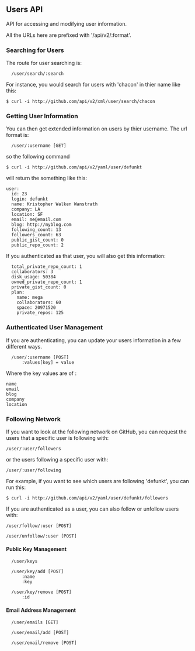 ## Users API ##

API for accessing and modifying user information.

All the URLs here are prefixed with '/api/v2/:format'.

### Searching for Users ###

The route for user searching is:

	  /user/search/:search

For instance, you would search for users with 'chacon' in thier name like this:

	$ curl -i http://github.com/api/v2/xml/user/search/chacon

### Getting User Information ###

You can then get extended information on users by thier username.  The url format is:

	  /user/:username [GET]

so the following command

	$ curl -i http://github.com/api/v2/yaml/user/defunkt

will return the something like this:

	user: 
	  id: 23
	  login: defunkt
	  name: Kristopher Walken Wanstrath
	  company: LA
	  location: SF
	  email: me@email.com
	  blog: http://myblog.com
	  following_count: 13
	  followers_count: 63
	  public_gist_count: 0
	  public_repo_count: 2

If you authenticated as that user, you will also get this information:
	
	  total_private_repo_count: 1
	  collaborators: 3
	  disk_usage: 50384
	  owned_private_repo_count: 1
	  private_gist_count: 0
	  plan: 
	    name: mega
	    collaborators: 60
	    space: 20971520
	    private_repos: 125

	
### Authenticated User Management ###

If you are authenticating, you can update your users information in a few different ways.

	  /user/:username [POST]
	      :values[key] = value

Where the key values are of :

	name
	email
	blog
	company
	location

### Following Network ###

If you want to look at the following network on GitHub, you can request the users that a specific user is following with:

	/user/:user/followers

or the users following a specific user with:

	/user/:user/following

For example, if you want to see which users are following 'defunkt', you can run this:

	$ curl -i http://github.com/api/v2/yaml/user/defunkt/followers

If you are authenticated as a user, you can also follow or unfollow users with:

	/user/follow/:user [POST]

	/user/unfollow/:user [POST]


#### Public Key Management ####

	  /user/keys

	  /user/key/add [POST]
	      :name
	      :key

	  /user/key/remove [POST]
	      :id

#### Email Address Management ####

	  /user/emails [GET]

	  /user/email/add [POST]

	  /user/email/remove [POST]
